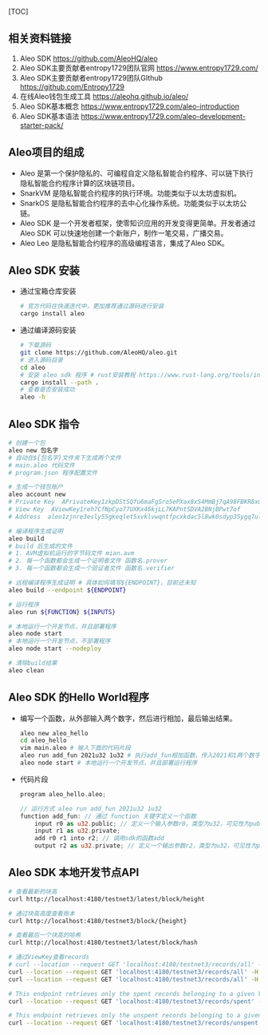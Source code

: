 [TOC]

## 相关资料链接
1. Aleo SDK https://github.com/AleoHQ/aleo
2. Aleo SDK主要贡献者entropy1729团队官网 https://www.entropy1729.com/
3. Aleo SDK主要贡献者entropy1729团队GIthub https://github.com/Entropy1729
4. 在线Aleo钱包生成工具 https://aleohq.github.io/aleo/
5. Aleo SDK基本概念 https://www.entropy1729.com/aleo-introduction
6. Aleo SDK基本语法 https://www.entropy1729.com/aleo-development-starter-pack/

## Aleo项目的组成
- Aleo 是第一个保护隐私的、可编程自定义隐私智能合约程序、可以链下执行隐私智能合约程序计算的区块链项目。
- SnarkVM 是隐私智能合约程序的执行环境。功能类似于以太坊虚拟机。
- SnarkOS 是隐私智能合约程序的去中心化操作系统。功能类似于以太坊公链。
- Aleo SDK 是一个开发者框架，使零知识应用的开发变得更简单。开发者通过 Aleo SDK 可以快速地创建一个新账户，制作一笔交易，广播交易。
- Aleo Leo 是隐私智能合约程序的高级编程语言，集成了Aleo SDK。

## Aleo SDK 安装
- 通过宝箱仓库安装
    ```bash
    # 官方代码在快速迭代中，更加推荐通过源码进行安装
    cargo install aleo
    ```

- 通过编译源码安装
    ```bash
    # 下载源码 
    git clone https://github.com/AleoHQ/aleo.git
    # 进入源码目录
    cd aleo
    # 安装 aleo sdk 程序 # rust安装教程 https://www.rust-lang.org/tools/install
    cargo install --path .
    # 查看是否安装成功
    aleo -h
    ```

## Aleo SDK 指令
```bash
# 创建一个包
aleo new 包名字
# 自动在${包名字}文件夹下生成两个文件
# main.aleo 代码文件
# program.json 程序配置文件

# 生成一个钱包账户
aleo account new
# Private Key  APrivateKey1zkpDStSQfu6maFgSro5ePXax8xS4MmBj7qA98FBKR8xm1ZU
# View Key  AViewKey1reh7CfNpCyo77UXKx46kjLL7KAPntSDVA2BNjBPwt7of
# Address  aleo1zjnre3esly55gkeqlet5xvklvwqntfpcxkdac5l8wk0sdyp35ygq7ulxk4

# 编译程序生成证明
aleo build
# build 后生成的文件
# 1. AVM虚拟机运行的字节码文件 mian.avm
# 2. 每一个函数都会生成一个证明者文件 函数名.prover
# 3. 每一个函数都会生成一个验证者文件 函数名.verifier

# 远程编译程序生成证明 # 具体如何填写${ENDPOINT}，目前还未知
aleo build --endpoint ${ENDPOINT}

# 运行程序
aleo run ${FUNCTION} ${INPUTS}

# 本地运行一个开发节点，并且部署程序
aleo node start
# 本地运行一个开发节点，不部署程序
aleo node start --nodeploy

# 清除build结果
aleo clean
```

## Aleo SDK 的Hello World程序
- 编写一个函数，从外部输入两个数字，然后进行相加，最后输出结果。
    ```bash
    aleo new aleo_hello
    cd aleo_hello
    vim main.aleo # 输入下面的代码片段
    aleo run add_fun 2021u32 1u32 # 执行add_fun相加函数，传入2021和1两个数字
    aleo node start # 本地运行一个开发节点，并且部署运行程序
    ```
- 代码片段
    ```rs
    program aleo_hello.aleo;

    // 运行方式 aleo run add_fun 2021u32 1u32
    function add_fun: // 通过 function 关键字定义一个函数
        input r0 as u32.public; // 定义一个输入参数r0，类型为u32，可见性为public
        input r1 as u32.private;
        add r0 r1 into r2; // 调用sdk的函数add
        output r2 as u32.private; // 定义一个输出参数r2，类型为u32，可见性为private
    ```

## Aleo SDK 本地开发节点API
```bash
# 查看最新的块高
curl http://localhost:4180/testnet3/latest/block/height

# 通过块高高度查看账本
curl http://localhost:4180/testnet3/block/{height}

# 查看最后一个块高的哈希
curl http://localhost:4180/testnet3/latest/block/hash

# 通过ViewKey查看records
# curl --location --request GET 'localhost:4180/testnet3/records/all' -H 'Content-Type: application/json' -d '"ViewKey"'
curl --location --request GET 'localhost:4180/testnet3/records/all' -H 'Content-Type: application/json' -d '"AViewKey1hU73JxupzRh7uEnynsXgUQL3neSJcJZ2dMBkCPh97zoZ"' | jq
curl --location --request GET 'localhost:4180/testnet3/records/all' -H 'Content-Type: application/json' -d '"AViewKey1eZqsm6igutMTUbnwWw8vPQG5ceJruyYQs8XwTmNQdMJf"' | jq

# This endpoint retrieves only the spent records belonging to a given ViewKey
curl --location --request GET 'localhost:4180/testnet3/records/spent' -H 'Content-Type: application/json' -d '"AViewKey1hU73JxupzRh7uEnynsXgUQL3neSJcJZ2dMBkCPh97zoZ"' | jq

# This endpoint retrieves only the unspent records belonging to a given ViewKey.
curl --location --request GET 'localhost:4180/testnet3/records/unspent' -H 'Content-Type: application/json' -d '"AViewKey1hU73JxupzRh7uEnynsXgUQL3neSJcJZ2dMBkCPh97zoZ"' | jq
```